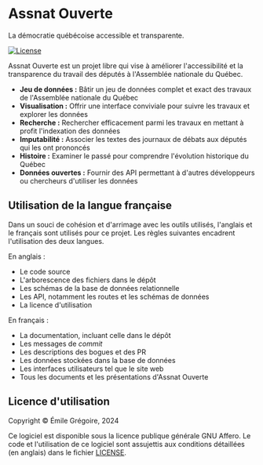 # Assnat Ouverte

La démocratie québécoise accessible et transparente.

[![License](https://img.shields.io/github/license/assnatouverte/assnatouverte?style=flat-square)](./LICENSE)

Assnat Ouverte est un projet libre qui vise à améliorer l'accessibilité et la transparence du travail des députés à l'Assemblée nationale du Québec.

- **Jeu de données :** Bâtir un jeu de données complet et exact des travaux de l'Assemblée nationale du Québec
- **Visualisation :** Offrir une interface conviviale pour suivre les travaux et explorer les données
- **Recherche :** Rechercher efficacement parmi les travaux en mettant à profit l'indexation des données
- **Imputabilité :** Associer les textes des journaux de débats aux députés qui les ont prononcés
- **Histoire :** Examiner le passé pour comprendre l'évolution historique du Québec
- **Données ouvertes :** Fournir des API permettant à d'autres développeurs ou chercheurs d'utiliser les données

## Utilisation de la langue française

Dans un souci de cohésion et d'arrimage avec les outils utilisés, l'anglais et le français sont utilisés pour ce projet.
Les règles suivantes encadrent l'utilisation des deux langues.

En anglais :

- Le code source
- L'arborescence des fichiers dans le dépôt
- Les schémas de la base de données relationnelle
- Les API, notamment les routes et les schémas de données
- La licence d'utilisation

En français :

- La documentation, incluant celle dans le dépôt
- Les messages de _commit_
- Les descriptions des bogues et des PR
- Les données stockées dans la base de données
- Les interfaces utilisateurs tel que le site web
- Tous les documents et les présentations d'Assnat Ouverte

## Licence d'utilisation

Copyright ©️ Émile Grégoire, 2024

Ce logiciel est disponible sous la licence publique générale GNU Affero.
Le code et l'utilisation de ce logiciel sont assujettis aux conditions détaillées (en anglais) dans le fichier [LICENSE](./LICENSE).
